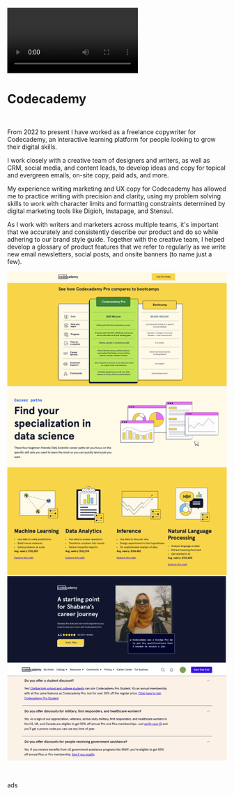 ![boss texts](codecademy_bosstexts.mov)

# Codecademy
<br />

From 2022 to present I have worked as a freelance copywriter for Codecademy, an interactive learning platform for people looking to grow their digital skills. 

I work closely with a creative team of designers and writers, as well as CRM, social media, and content leads, to develop ideas and copy for topical and evergreen emails, on-site copy, paid ads, and more.

My experience writing marketing and UX copy for Codecademy has allowed me to practice writing with precision and clarity, using my problem solving skills to work with character limits and formatting constraints determined by digital marketing tools like Digioh, Instapage, and Stensul. 

As I work with writers and marketers across multiple teams, it's important that we accurately and consistently describe our product and do so while adhering to our brand style guide. Together with the creative team, I helped develop a glossary of product features that we refer to regularly as we write new email newsletters, social posts, and onsite banners (to name just a few).
<br />





![bootcamps](images/codecademy_bootcamps.png)
![datascience](images/codecademy_datascience.png)
![learnerstory](images/codecademy_learnerstory.png)
![FAQ](images/codecademy_FAQ.png)

<br />

ads
